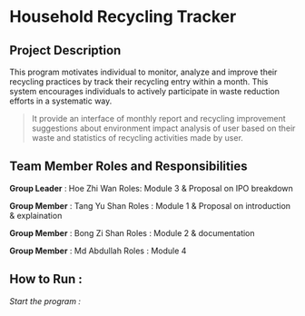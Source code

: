 # Household Recycling Tracker
## Project Description
This program motivates individual to monitor, analyze and improve their recycling practices by track their recycling entry within a month. This system encourages individuals to actively participate in waste reduction efforts in a systematic way.
> It provide an interface of monthly report and recycling improvement suggestions about environment impact analysis of user based on their waste and statistics of recycling activities made by user.

## Team Member Roles and Responsibilities 
__Group Leader__ : Hoe Zhi Wan
Roles: Module 3 & Proposal on IPO breakdown

__Group Member__ : Tang Yu Shan
Roles : Module 1 & Proposal on introduction & explaination

__Group Member__ : Bong Zi Shan
Roles : Module 2 & documentation

__Group Member__ : Md Abdullah
Roles : Module 4


## How to Run :
_Start the program :_
